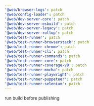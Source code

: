 ```yaml
---
'@web/browser-logs': patch
'@web/config-loader': patch
'@web/dev-server-core': patch
'@web/dev-server-esbuild': patch
'@web/dev-server-legacy': patch
'@web/dev-server-rollup': patch
'@web/test-runner': patch
'@web/test-runner-browserstack': patch
'@web/test-runner-chrome': patch
'@web/test-runner-cli': patch
'@web/test-runner-commands': patch
'@web/test-runner-core': patch
'@web/test-runner-coverage-v8': patch
'@web/test-runner-mocha': patch
'@web/test-runner-playwright': patch
'@web/test-runner-puppeteer': patch
'@web/test-runner-selenium': patch
---
```


run build before publishing
